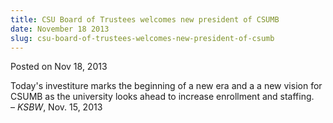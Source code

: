 ```yaml
---
title: CSU Board of Trustees welcomes new president of CSUMB
date: November 18 2013
slug: csu-board-of-trustees-welcomes-new-president-of-csumb
---
```


 



<span class="date">Posted on Nov 18, 2013    </span>
<p>Today&apos;s investiture marks the beginning of a new era and a a new
vision for CSUMB as the university looks ahead to increase
enrollment and staffing.<br>
&#x2013; <em>KSBW</em>, Nov. 15, 2013</br></p>





```
